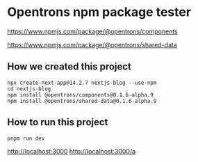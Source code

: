 # Opentrons npm package tester

<https://www.npmjs.com/package/@opentrons/components>

<https://www.npmjs.com/package/@opentrons/shared-data>

## How we created this project

```shell
npx create-next-app@14.2.7 nextjs-blog --use-npm
cd nextjs-blog
npm install @opentrons/components@0.1.6-alpha.9
npm install @opentrons/shared-data@0.1.6-alpha.9
```

## How to run this project

```shell
pnpm run dev
```
<http://localhost:3000>
<http://localhost:3000/a>
